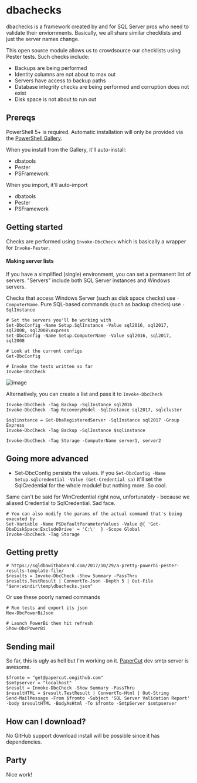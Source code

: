 # dbachecks

dbachecks is a framework created by and for SQL Server pros who need to validate their enviornments. Basically, we all share similar checklists and just the server names change.

This open source module allows us to crowdsource our checklists using Pester tests. Such checks include:

* Backups are being performed
* Identity columns are not about to max out
* Servers have access to backup paths
* Database integrity checks are being performed and corruption does not exist
* Disk space is not about to run out

## Prereqs

PowerShell 5+ is required. Automatic installation will only be provided via the [PowerShell Gallery](https://wwww.powershellgallery.com).

When you install from the Gallery, it'll auto-install:

* dbatools
* Pester
* PSFramework

When you import, it'll auto-import

* dbatools
* Pester
* PSFramework

## Getting started

Checks are performed using `Invoke-DbcCheck` which is basically a wrapper for `Invoke-Pester`.

#### Making server lists

If you have a simplified (single) environment, you can set a permanent list of servers. "Servers" include both SQL Server instances and Windows servers.

Checks that access Windows Server (such as disk space checks) use `-ComputerName`. Pure SQL-based commands (such as backup checks) use `-SqlInstance`

```
# Set the servers you'll be working with
Set-DbcConfig -Name Setup.SqlInstance -Value sql2016, sql2017, sql2008, sql2008\express
Set-DbcConfig -Name Setup.ComputerName -Value sql2016, sql2017, sql2008

# Look at the current configs
Get-DbcConfig

# Invoke the tests written so far
Invoke-DbcCheck
```

![image](https://user-images.githubusercontent.com/8278033/34134078-bb26459e-e458-11e7-8e87-9289ab65ba8e.png)

Alternatively, you can create a list and pass it to  `Invoke-DbcCheck`

````
Invoke-DbcCheck -Tag Backup -SqlInstance sql2016
Invoke-DbcCheck -Tag RecoveryModel -SqlInstance sql2017, sqlcluster

$sqlinstance = Get-DbaRegisteredServer -SqlInstance sql2017 -Group Express
Invoke-DbcCheck -Tag Backup -SqlInstance $sqlinstance

Invoke-DbcCheck -Tag Storage -ComputerName server1, server2
````

## Going more advanced

* Set-DbcConfig persists the values. If you `Set-DbcConfig -Name Setup.sqlcredential -Value (Get-Credential sa)` it'll set the SqlCredential for the whole module! but nothing more. So cool.

Same can't be said for WinCredential right now, unfortunately - because we aliased Credential to SqlCredential. Sad face.

```
# You can also modify the params of the actual command that's being executed by
Set-Variable -Name PSDefaultParameterValues -Value @{ 'Get-DbaDiskSpace:ExcludeDrive' = 'C:\'  } -Scope Global
Invoke-DbcCheck -Tag Storage
```

## Getting pretty

```
# https://sqldbawithabeard.com/2017/10/29/a-pretty-powerbi-pester-results-template-file/
$results = Invoke-DbcCheck -Show Summary -PassThru
$results.TestResult | ConvertTo-Json -Depth 5 | Out-File "$env:windir\temp\dbachecks.json"
```

Or use these poorly named commands

```
# Run tests and export its json
New-DbcPowerBiJson

# Launch PowerBi then hit refresh
Show-DbcPowerBi
```

## Sending mail

So far, this is ugly as hell but I'm working on it. [PaperCut](https://github.com/ChangemakerStudios/Papercut/releases) dev smtp server is awesome.

```
$fromto = "get@papercut.ongithub.com"
$smtpserver = "localhost"
$result = Invoke-DbcCheck -Show Summary -PassThru
$resultHTML = $result.TestResult | ConvertTo-Html | Out-String
Send-MailMessage -From $fromto -Subject 'SQL Server Validation Report' -body $resultHTML -BodyAsHtml -To $fromto -SmtpServer $smtpserver
```

## How can I download?
No GitHub support download install will be possible since it has dependencies.

## Party

Nice work!
